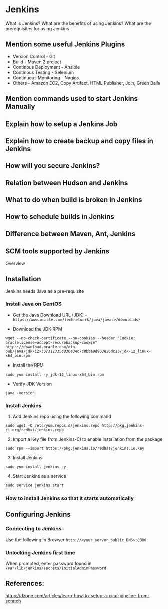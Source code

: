 # Jenkins
What is Jenkins?
What are the benefits of using Jenkins?
What are the prerequisites for using Jenkins
## Mention some useful Jenkins Plugins
* Version Control - Git
* Build - Maven 2 project
* Continous Deployment - Ansible
* Continous Testing - Selenium
* Continuous Monitoring - Nagios
* Others - Amazon EC2, Copy Artifact, HTML Publisher, Join, Green Balls

## Mention commands used to start Jenkins Manually
## Explain how to setup a Jenkins Job
## Explain how to create backup and copy files in Jenkins
## How will you secure Jenkins?
## Relation between Hudson and Jenkins
## What to do when build is broken in Jenkins
## How to schedule builds in Jenkins
## Difference between Maven, Ant, Jenkins
## SCM tools supported by Jenkins

Overview
## Installation
Jenkins needs Java as a pre-requisite

### Install Java on CentOS
* Get the Java Download URL (JDK) - `https://www.oracle.com/technetwork/java/javase/downloads/`

* Download the JDK RPM

```
wget --no-check-certificate --no-cookies --header "Cookie: oraclelicense=accept-securebackup-cookie" https://download.oracle.com/otn-pub/java/jdk/12+33/312335d836a34c7c8bba9d963e26dc23/jdk-12_linux-x64_bin.rpm
```
* Install the RPM

```
sudo yum install -y jdk-12_linux-x64_bin.rpm
```

* Verify JDK Version

```
java -version
```
### Install Jenkins
1. Add Jenkins repo using the following command

```
sudo wget -O /etc/yum.repos.d/jenkins.repo http://pkg.jenkins-ci.org/redhat/jenkins.repo
```

2. Import a Key file from Jenkins-CI to enable installation from the package

```
sudo rpm --import https://pkg.jenkins.io/redhat/jenkins.io.key
```

3. Install Jenkins

```
sudo yum install jenkins -y
```

4. Start Jenkins as a service

```
sudo service jenkins start
```

### How to install Jenkins so that it starts automatically

## Configuring Jenkins
### Connecting to Jenkins
Use the following in Browser
```http://<your_server_public_DNS>:8080```

### Unlocking Jenkins first time
When prompted, enter password found in ```/var/lib/jenkins/secrets/initialAdminPassword```


## References:
https://dzone.com/articles/learn-how-to-setup-a-cicd-pipeline-from-scratch



